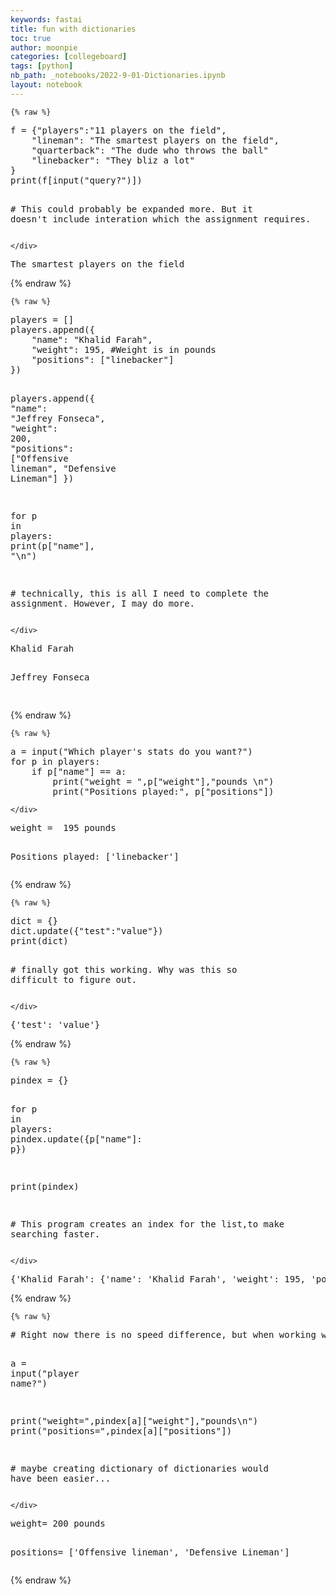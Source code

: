 ```yaml
---
keywords: fastai
title: fun with dictionaries
toc: true
author: moonpie
categories: [collegeboard]
tags: [python]
nb_path: _notebooks/2022-9-01-Dictionaries.ipynb
layout: notebook
---
```


<!--
#################################################
### THIS FILE WAS AUTOGENERATED! DO NOT EDIT! ###
#################################################
# file to edit: _notebooks/2022-9-01-Dictionaries.ipynb
-->

<div class="container" id="notebook-container">
        
    {% raw %}
    
<div class="cell border-box-sizing code_cell rendered">
<div class="input">

<div class="inner_cell">
    <div class="input_area">
<div class=" highlight hl-ipython3"><pre><span></span><span class="n">f</span> <span class="o">=</span> <span class="p">{</span><span class="s2">&quot;players&quot;</span><span class="p">:</span><span class="s2">&quot;11 players on the field&quot;</span><span class="p">,</span>
    <span class="s2">&quot;lineman&quot;</span><span class="p">:</span> <span class="s2">&quot;The smartest players on the field&quot;</span><span class="p">,</span>
    <span class="s2">&quot;quarterback&quot;</span><span class="p">:</span> <span class="s2">&quot;The dude who throws the ball&quot;</span>
    <span class="s2">&quot;linebacker&quot;</span><span class="p">:</span> <span class="s2">&quot;They bliz a lot&quot;</span>
<span class="p">}</span>
<span class="nb">print</span><span class="p">(</span><span class="n">f</span><span class="p">[</span><span class="nb">input</span><span class="p">(</span><span class="s2">&quot;query?&quot;</span><span class="p">)])</span>

<span class="c1"># This could probably be expanded more. But it doesn&#39;t include interation which the assignment requires.</span>
</pre></div>

    </div>
</div>
</div>

<div class="output_wrapper">
<div class="output">

<div class="output_area">

<div class="output_subarea output_stream output_stdout output_text">
<pre>The smartest players on the field
</pre>
</div>
</div>

</div>
</div>

</div>
    {% endraw %}

    {% raw %}
    
<div class="cell border-box-sizing code_cell rendered">
<div class="input">

<div class="inner_cell">
    <div class="input_area">
<div class=" highlight hl-ipython3"><pre><span></span><span class="n">players</span> <span class="o">=</span> <span class="p">[]</span>
<span class="n">players</span><span class="o">.</span><span class="n">append</span><span class="p">({</span>
    <span class="s2">&quot;name&quot;</span><span class="p">:</span> <span class="s2">&quot;Khalid Farah&quot;</span><span class="p">,</span>
    <span class="s2">&quot;weight&quot;</span><span class="p">:</span> <span class="mi">195</span><span class="p">,</span> <span class="c1">#Weight is in pounds</span>
    <span class="s2">&quot;positions&quot;</span><span class="p">:</span> <span class="p">[</span><span class="s2">&quot;linebacker&quot;</span><span class="p">]</span>
<span class="p">})</span>

<span class="n">players</span><span class="o">.</span><span class="n">append</span><span class="p">({</span>
    <span class="s2">&quot;name&quot;</span><span class="p">:</span> <span class="s2">&quot;Jeffrey Fonseca&quot;</span><span class="p">,</span>
    <span class="s2">&quot;weight&quot;</span><span class="p">:</span> <span class="mi">200</span><span class="p">,</span>
    <span class="s2">&quot;positions&quot;</span><span class="p">:</span> <span class="p">[</span><span class="s2">&quot;Offensive lineman&quot;</span><span class="p">,</span> <span class="s2">&quot;Defensive Lineman&quot;</span><span class="p">]</span>
<span class="p">})</span>

<span class="k">for</span> <span class="n">p</span> <span class="ow">in</span> <span class="n">players</span><span class="p">:</span>
    <span class="nb">print</span><span class="p">(</span><span class="n">p</span><span class="p">[</span><span class="s2">&quot;name&quot;</span><span class="p">],</span> <span class="s2">&quot;</span><span class="se">\n</span><span class="s2">&quot;</span><span class="p">)</span>

<span class="c1"># technically, this is all I need to complete the assignment. However, I may do more.</span>
</pre></div>

    </div>
</div>
</div>

<div class="output_wrapper">
<div class="output">

<div class="output_area">

<div class="output_subarea output_stream output_stdout output_text">
<pre>Khalid Farah 

Jeffrey Fonseca 

</pre>
</div>
</div>

</div>
</div>

</div>
    {% endraw %}

    {% raw %}
    
<div class="cell border-box-sizing code_cell rendered">
<div class="input">

<div class="inner_cell">
    <div class="input_area">
<div class=" highlight hl-ipython3"><pre><span></span><span class="n">a</span> <span class="o">=</span> <span class="nb">input</span><span class="p">(</span><span class="s2">&quot;Which player&#39;s stats do you want?&quot;</span><span class="p">)</span>
<span class="k">for</span> <span class="n">p</span> <span class="ow">in</span> <span class="n">players</span><span class="p">:</span>
    <span class="k">if</span> <span class="n">p</span><span class="p">[</span><span class="s2">&quot;name&quot;</span><span class="p">]</span> <span class="o">==</span> <span class="n">a</span><span class="p">:</span>
        <span class="nb">print</span><span class="p">(</span><span class="s2">&quot;weight = &quot;</span><span class="p">,</span><span class="n">p</span><span class="p">[</span><span class="s2">&quot;weight&quot;</span><span class="p">],</span><span class="s2">&quot;pounds </span><span class="se">\n</span><span class="s2">&quot;</span><span class="p">)</span>
        <span class="nb">print</span><span class="p">(</span><span class="s2">&quot;Positions played:&quot;</span><span class="p">,</span> <span class="n">p</span><span class="p">[</span><span class="s2">&quot;positions&quot;</span><span class="p">])</span>
</pre></div>

    </div>
</div>
</div>

<div class="output_wrapper">
<div class="output">

<div class="output_area">

<div class="output_subarea output_stream output_stdout output_text">
<pre>weight =  195 pounds 

Positions played: [&#39;linebacker&#39;]
</pre>
</div>
</div>

</div>
</div>

</div>
    {% endraw %}

    {% raw %}
    
<div class="cell border-box-sizing code_cell rendered">
<div class="input">

<div class="inner_cell">
    <div class="input_area">
<div class=" highlight hl-ipython3"><pre><span></span><span class="nb">dict</span> <span class="o">=</span> <span class="p">{}</span>
<span class="nb">dict</span><span class="o">.</span><span class="n">update</span><span class="p">({</span><span class="s2">&quot;test&quot;</span><span class="p">:</span><span class="s2">&quot;value&quot;</span><span class="p">})</span>
<span class="nb">print</span><span class="p">(</span><span class="nb">dict</span><span class="p">)</span>

<span class="c1"># finally got this working. Why was this so difficult to figure out.</span>
</pre></div>

    </div>
</div>
</div>

<div class="output_wrapper">
<div class="output">

<div class="output_area">

<div class="output_subarea output_stream output_stdout output_text">
<pre>{&#39;test&#39;: &#39;value&#39;}
</pre>
</div>
</div>

</div>
</div>

</div>
    {% endraw %}

    {% raw %}
    
<div class="cell border-box-sizing code_cell rendered">
<div class="input">

<div class="inner_cell">
    <div class="input_area">
<div class=" highlight hl-ipython3"><pre><span></span><span class="n">pindex</span> <span class="o">=</span> <span class="p">{}</span>

<span class="k">for</span> <span class="n">p</span> <span class="ow">in</span> <span class="n">players</span><span class="p">:</span>
    <span class="n">pindex</span><span class="o">.</span><span class="n">update</span><span class="p">({</span><span class="n">p</span><span class="p">[</span><span class="s2">&quot;name&quot;</span><span class="p">]:</span> <span class="n">p</span><span class="p">})</span>

<span class="nb">print</span><span class="p">(</span><span class="n">pindex</span><span class="p">)</span>

<span class="c1"># This program creates an index for the list,to make searching faster. </span>
</pre></div>

    </div>
</div>
</div>

<div class="output_wrapper">
<div class="output">

<div class="output_area">

<div class="output_subarea output_stream output_stdout output_text">
<pre>{&#39;Khalid Farah&#39;: {&#39;name&#39;: &#39;Khalid Farah&#39;, &#39;weight&#39;: 195, &#39;positions&#39;: [&#39;linebacker&#39;]}, &#39;Jeffrey Fonseca&#39;: {&#39;name&#39;: &#39;Jeffrey Fonseca&#39;, &#39;weight&#39;: 200, &#39;positions&#39;: [&#39;Offensive lineman&#39;, &#39;Defensive Lineman&#39;]}}
</pre>
</div>
</div>

</div>
</div>

</div>
    {% endraw %}

    {% raw %}
    
<div class="cell border-box-sizing code_cell rendered">
<div class="input">

<div class="inner_cell">
    <div class="input_area">
<div class=" highlight hl-ipython3"><pre><span></span><span class="c1"># Right now there is no speed difference, but when working with bigger stores of info, for loops through are tedious</span>

<span class="n">a</span> <span class="o">=</span> <span class="nb">input</span><span class="p">(</span><span class="s2">&quot;player name?&quot;</span><span class="p">)</span>

<span class="nb">print</span><span class="p">(</span><span class="s2">&quot;weight=&quot;</span><span class="p">,</span><span class="n">pindex</span><span class="p">[</span><span class="n">a</span><span class="p">][</span><span class="s2">&quot;weight&quot;</span><span class="p">],</span><span class="s2">&quot;pounds</span><span class="se">\n</span><span class="s2">&quot;</span><span class="p">)</span>
<span class="nb">print</span><span class="p">(</span><span class="s2">&quot;positions=&quot;</span><span class="p">,</span><span class="n">pindex</span><span class="p">[</span><span class="n">a</span><span class="p">][</span><span class="s2">&quot;positions&quot;</span><span class="p">])</span>

<span class="c1"># maybe creating dictionary of dictionaries would have been easier...</span>
</pre></div>

    </div>
</div>
</div>

<div class="output_wrapper">
<div class="output">

<div class="output_area">

<div class="output_subarea output_stream output_stdout output_text">
<pre>weight= 200 pounds

positions= [&#39;Offensive lineman&#39;, &#39;Defensive Lineman&#39;]
</pre>
</div>
</div>

</div>
</div>

</div>
    {% endraw %}

</div>
 

